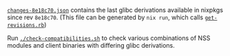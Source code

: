 [`changes-8e18c70.json`](changes-8e18c70.json) contains the last glibc derivations available in nixpkgs since rev `8e18c70`.
(This file can be generated by `nix run`, which calls [`get-revisions.rb`](./get-revisions.rb))

Run [`./check-compatibilities.sh`](./check-compatibilities.sh) to check various combinations of NSS modules and client binaries with differing glibc derivations.
